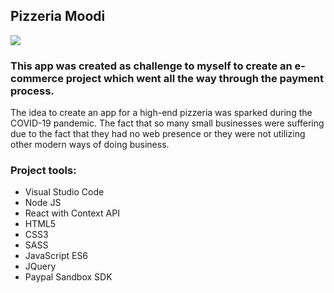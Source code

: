 ## Pizzeria Moodi

![](pizzeria.gif)

### This app was created as challenge to myself to create an e-commerce project which went all the way through the payment process.

The idea to create an app for a high-end pizzeria was sparked during the COVID-19 pandemic. The fact that so many small businesses were suffering due to the fact that they had no web presence or they were not utilizing other modern ways of doing business.

### Project tools:
  - Visual Studio Code
  - Node JS
  - React with Context API
  - HTML5
  - CSS3
  - SASS
  - JavaScript ES6
  - JQuery
  - Paypal Sandbox SDK
